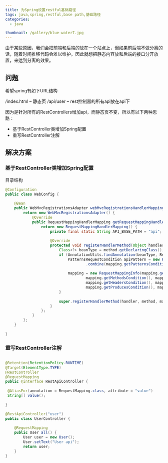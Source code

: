 ```yaml
---
title: 为Spring设置restful基础路径
tags: java,spring,restful,base path,基础路径
categories: 
  - java

thumbnail: /gallery/blue-water7.jpg
---
```


由于某些原因，我们会把前端和后端的放在一个站点上，但如果前后端不做分离的话，随着时间推移代码会难以维护。因此就想把静态内容放和后端的接口分开放置，来达到分离的效果。
<!-- more -->

## 问题

希望spring有如下URL结构  

/index.html – 静态页
/api/user – rest控制器的所有api放在api下

因为是针对所有的RestControllers增加api，而静态页不变，所以有以下两种思路：
* 基于RestController类增加Spring配置
* 重写RestController注解

## 解决方案

### 基于RestController类增加Spring配置

目录结构

```java
@Configuration
public class WebConfig {
 
    @Bean
    public WebMvcRegistrationsAdapter webMvcRegistrationsHandlerMapping() {
        return new WebMvcRegistrationsAdapter() {
            @Override
            public RequestMappingHandlerMapping getRequestMappingHandlerMapping() {
                return new RequestMappingHandlerMapping() {
                    private final static String API_BASE_PATH = "api";
 
                    @Override
                    protected void registerHandlerMethod(Object handler, Method method, RequestMappingInfo mapping) {
                        Class<?> beanType = method.getDeclaringClass();
                        if (AnnotationUtils.findAnnotation(beanType, RestController.class) != null) {
                            PatternsRequestCondition apiPattern = new PatternsRequestCondition(API_BASE_PATH)
                                    .combine(mapping.getPatternsCondition());
 
                            mapping = new RequestMappingInfo(mapping.getName(), apiPattern,
                                    mapping.getMethodsCondition(), mapping.getParamsCondition(),
                                    mapping.getHeadersCondition(), mapping.getConsumesCondition(),
                                    mapping.getProducesCondition(), mapping.getCustomCondition());
                        }
 
                        super.registerHandlerMethod(handler, method, mapping);
                    }
                };
            }
        };
    }
 
}
```

### 重写RestController注解

```java

@Retention(RetentionPolicy.RUNTIME)
@Target(ElementType.TYPE)
@RestController
@RequestMapping
public @interface RestApiController {
 
 @AliasFor(annotation = RequestMapping.class, attribute = "value")
 String[] value();
 
}

@RestApiController("user")
public class UserController {
 
    @RequestMapping
    public User all() {
        User user = new User();
        User.setText("User api");
        return user;
    }
}

```



